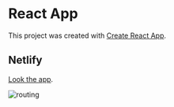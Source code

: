 # React App

This project was created with [Create React App](https://github.com/facebook/create-react-app).

## Netlify
[Look the app](https://javascriptdevelopers-kavajaga.netlify.app).


![routing](https://user-images.githubusercontent.com/8181053/151521485-f2d03c33-9c2a-4248-9c6b-7d6c49a9e685.png)
